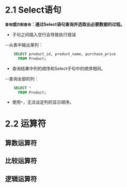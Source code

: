 # 2.1 Select语句

**`查询`或`匹配查询`：通过Select语句查询并选取出必要数据的过程。**
* 子句之间插入空行会导致执行错误

--从表中输出某列：
```sql
	SELECT product_id, product_name, purchase_price
	  FROM Product;
```
* 查询结果中列的顺序和Select子句中的顺序相同。

--查询全部的列：
```sql
	SELECT *
	  FROM Product;
```
* 使用`*`，无法设定列的显示顺序。


# 2.2 运算符

## 算数运算符

## 比较运算符

## 逻辑运算符
